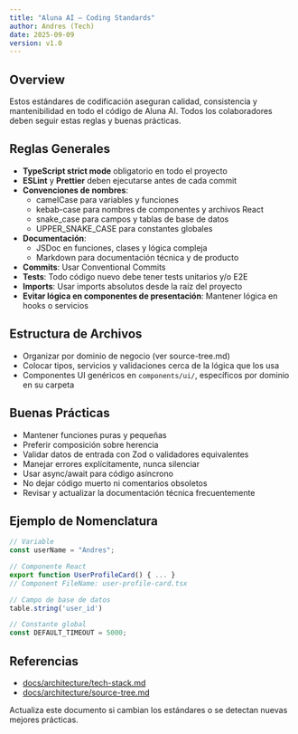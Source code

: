 ```yaml
---
title: "Aluna AI — Coding Standards"
author: Andres (Tech)
date: 2025-09-09
version: v1.0
---
```


## Overview

Estos estándares de codificación aseguran calidad, consistencia y mantenibilidad en todo el código de Aluna AI. Todos los colaboradores deben seguir estas reglas y buenas prácticas.

## Reglas Generales

- **TypeScript strict mode** obligatorio en todo el proyecto
- **ESLint** y **Prettier** deben ejecutarse antes de cada commit
- **Convenciones de nombres**:
  - camelCase para variables y funciones
  - kebab-case para nombres de componentes y archivos React
  - snake_case para campos y tablas de base de datos
  - UPPER_SNAKE_CASE para constantes globales
- **Documentación**:
  - JSDoc en funciones, clases y lógica compleja
  - Markdown para documentación técnica y de producto
- **Commits**: Usar Conventional Commits
- **Tests**: Todo código nuevo debe tener tests unitarios y/o E2E
- **Imports**: Usar imports absolutos desde la raíz del proyecto
- **Evitar lógica en componentes de presentación**: Mantener lógica en hooks o servicios

## Estructura de Archivos

- Organizar por dominio de negocio (ver source-tree.md)
- Colocar tipos, servicios y validaciones cerca de la lógica que los usa
- Componentes UI genéricos en `components/ui/`, específicos por dominio en su carpeta

## Buenas Prácticas

- Mantener funciones puras y pequeñas
- Preferir composición sobre herencia
- Validar datos de entrada con Zod o validadores equivalentes
- Manejar errores explícitamente, nunca silenciar
- Usar async/await para código asíncrono
- No dejar código muerto ni comentarios obsoletos
- Revisar y actualizar la documentación técnica frecuentemente

## Ejemplo de Nomenclatura

```typescript
// Variable
const userName = "Andres";

// Componente React
export function UserProfileCard() { ... }
// Component FileName: user-profile-card.tsx

// Campo de base de datos
table.string('user_id')

// Constante global
const DEFAULT_TIMEOUT = 5000;
```

## Referencias

- [docs/architecture/tech-stack.md](./tech-stack.md)
- [docs/architecture/source-tree.md](./source-tree.md)

Actualiza este documento si cambian los estándares o se detectan nuevas mejores prácticas.
